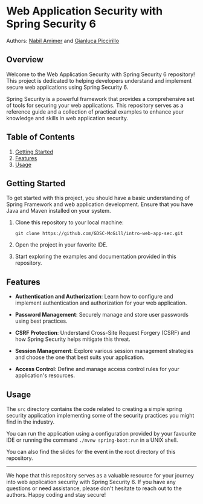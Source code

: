 # Web Application Security with Spring Security 6

Authors: [Nabil Amimer](https://github.com/AmimerNabil) and [Gianluca Piccirillo](https://github.com/GianlucaP106)

## Overview

Welcome to the Web Application Security with Spring Security 6 repository! This project is dedicated to helping developers understand and implement secure web applications using Spring Security 6. 

Spring Security is a powerful framework that provides a comprehensive set of tools for securing your web applications. This repository serves as a reference guide and a collection of practical examples to enhance your knowledge and skills in web application security.

## Table of Contents

1. [Getting Started](#getting-started)
2. [Features](#features)
3. [Usage](#usage)

## Getting Started

To get started with this project, you should have a basic understanding of Spring Framework and web application development. Ensure that you have Java and Maven installed on your system.

1. Clone this repository to your local machine:

   ```shell
   git clone https://github.com/GDSC-McGill/intro-web-app-sec.git
   ```

2. Open the project in your favorite IDE.

3. Start exploring the examples and documentation provided in this repository.

## Features

- **Authentication and Authorization**: Learn how to configure and implement authentication and authorization for your web application.

- **Password Management**: Securely manage and store user passwords using best practices.

- **CSRF Protection**: Understand Cross-Site Request Forgery (CSRF) and how Spring Security helps mitigate this threat.

- **Session Management**: Explore various session management strategies and choose the one that best suits your application.

- **Access Control**: Define and manage access control rules for your application's resources.

## Usage

The `src` directory contains the code related to creating a simple spring security application implementing some of the security practices you might find in the industry.

You can run the application using a configuration provided by your favourite IDE or running the command `./mvnw spring-boot:run` in a UNIX shell.

You can also find the slides for the event in the root directory of this repository.

---

We hope that this repository serves as a valuable resource for your journey into web application security with Spring Security 6. If you have any questions or need assistance, please don't hesitate to reach out to the authors. Happy coding and stay secure!
